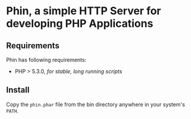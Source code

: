 Phin, a simple HTTP Server for developing PHP Applications
==========================

## Requirements

Phin has following requirements:

* PHP > 5.3.0, _for stable, long running scripts_

## Install

Copy the `phin.phar` file from the bin directory anywhere in your system's `PATH`.
